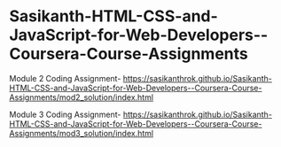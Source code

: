 # Sasikanth-HTML-CSS-and-JavaScript-for-Web-Developers--Coursera-Course-Assignments

Module 2 Coding Assignment- https://sasikanthrok.github.io/Sasikanth-HTML-CSS-and-JavaScript-for-Web-Developers--Coursera-Course-Assignments/mod2_solution/index.html

Module 3 Coding Assignment- https://sasikanthrok.github.io/Sasikanth-HTML-CSS-and-JavaScript-for-Web-Developers--Coursera-Course-Assignments/mod3_solution/index.html

